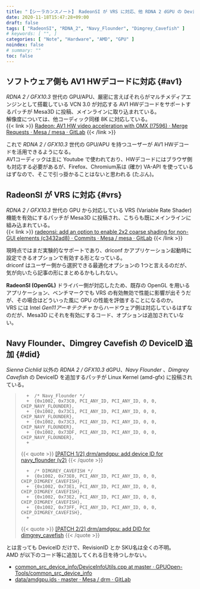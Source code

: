 ```yaml
---
title: "【シーラカンスノート】 RadeonSI が VRS に対応、他 RDNA 2 dGPU の DeviceID 【2020/11/18】"
date: 2020-11-18T15:47:28+09:00
draft: false
tags: [ "RadeonSI", "RDNA_2", "Navy_Flounder", "Dimgrey_Cavefish" ]
# keywords: [ "", ]
categories: [ "Note", "Hardware", "AMD", "GPU" ]
noindex: false
# summary: ""
toc: false
---
```


## ソフトウェア側も AV1 HWデコードに対応 {#av1}

*RDNA 2 / GFX10.3* 世代の GPU/APU、厳密に言えばそれらがマルチメディアエンジンとして搭載している VCN 3.0 が対応する AV1 HWデコードをサポートするパッチが Mesa3D に投稿、メインラインに取り込まれている。  
解像度については、他コーディック同様 8K に対応している。  
{{< link >}} [Radeon: AV1 HW video acceleration with OMX (!7596) · Merge Requests · Mesa / mesa · GitLab](https://gitlab.freedesktop.org/mesa/mesa/-/merge_requests/7596) {{< /link >}}

これで *RDNA 2 / GFX10.3* 世代の GPU/APU を持つユーザーが AV1 HWデコードを活用できるようになる。  
AV1コーディックは主に Youtube で使われており、HWデコードにはブラウザ側も対応する必要があるが、Firefox、Chromium系は (確か) VA-API を使っているはずなので、そこで引っ掛かることはないと思われる (たぶん)。  

## RadeonSI が VRS に対応 {#vrs}

*RDNA 2 / GFX10.3* 世代の GPU から対応している VRS (Variable Rate Shader) 機能を有効にするパッチが Mesa3D に投稿され、こちらも既にメインラインに組み込まれている。  
{{< link >}} [radeonsi: add an option to enable 2x2 coarse shading for non-GUI elements (c3432ad8) · Commits · Mesa / mesa · GitLab](https://gitlab.freedesktop.org/mesa/mesa/-/commit/c3432ad852449ec31580a0b77af785e37eaa48f9) {{< /link >}}

現時点ではまだ実験的なサポートであり、driconf かアプリケーション起動時に設定できるオプションで有効する形となっている。  
driconf はユーザー側から選択できる最適化オプションの 1つと言えるのだが、気が向いたら記事の形にまとめるかもしれない。  

**RadeonSI (OpenGL)** ドライバー側が対応したため、既存の OpenGL を用いるアプリケーション、ベンチマークでも VRS の有効無効で性能に影響が出そうだが、その場合はどういった風に GPU の性能を評価することになるのか。  
VRS には Intel *Gen11アーキテクチャ* からハードウェア側は対応しているはずなのだが、Mesa3D にそれを有効にするコード、オプションは追加されていない。  


## Navy Flounder、Dimgrey Cavefish の DeviceID 追加 {#did}

*Sienna Cichlid* 以外の *RDNA 2 / GFX10.3* dGPU、*Navy Flounder* 、*Dimgrey Cavefish* の DeviceID を追加するパッチが Linux Kernel (amd-gfx) に投稿されている。  

 >       +	/* Navy_Flounder */
 >       +	{0x1002, 0x73C0, PCI_ANY_ID, PCI_ANY_ID, 0, 0, CHIP_NAVY_FLOUNDER},
 >       +	{0x1002, 0x73C1, PCI_ANY_ID, PCI_ANY_ID, 0, 0, CHIP_NAVY_FLOUNDER},
 >       +	{0x1002, 0x73C3, PCI_ANY_ID, PCI_ANY_ID, 0, 0, CHIP_NAVY_FLOUNDER},
 >       +	{0x1002, 0x73DF, PCI_ANY_ID, PCI_ANY_ID, 0, 0, CHIP_NAVY_FLOUNDER},
 >       +
 >
 > {{< quote >}} [[PATCH 1/2] drm/amdgpu: add device ID for navy_flounder (v2)](https://lists.freedesktop.org/archives/amd-gfx/2020-November/056293.html) {{< /quote >}}
 >
 >       
 >       +	/* DIMGREY_CAVEFISH */
 >       +	{0x1002, 0x73E0, PCI_ANY_ID, PCI_ANY_ID, 0, 0, CHIP_DIMGREY_CAVEFISH},
 >       +	{0x1002, 0x73E1, PCI_ANY_ID, PCI_ANY_ID, 0, 0, CHIP_DIMGREY_CAVEFISH},
 >       +	{0x1002, 0x73E2, PCI_ANY_ID, PCI_ANY_ID, 0, 0, CHIP_DIMGREY_CAVEFISH},
 >       +	{0x1002, 0x73FF, PCI_ANY_ID, PCI_ANY_ID, 0, 0, CHIP_DIMGREY_CAVEFISH},
 >       +
 >
 > {{< quote >}} [[PATCH 2/2] drm/amdgpu: add DID for dimgrey_cavefish](https://lists.freedesktop.org/archives/amd-gfx/2020-November/056294.html) {{< /quote >}}

とは言っても DeviceID だけで、RevisionID とか SKU名は全くの不明。  
AMD が以下のコード等に追加してくれる日を待つしかない。  

 * [common_src_device_info/DeviceInfoUtils.cpp at master · GPUOpen-Tools/common_src_device_info](https://github.com/GPUOpen-Tools/common_src_device_info/blob/master/DeviceInfoUtils.cpp)
 * [data/amdgpu.ids · master · Mesa / drm · GitLab](https://gitlab.freedesktop.org/mesa/drm/blob/master/data/amdgpu.ids)
